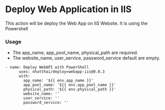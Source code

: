 # Deploy Web Application in IIS
This action will be deploy the Web App on IIS Website. It is using the Powershell

### Usage
+ The app_name, app_pool_name, physical_path are required.
+ The website_name, user_service, password_service default are empty.

```
- name: Deploy WebAPI with PowerShell
      uses: nhatthai/deploy=webapp-iis@0.0.3
      with:
        app_name: '${{ env.app_name }}'
        app_pool_name: '${{ env.app_pool_name }}'
        physical_path: '${{ env.physical_path }}'
        website_name: ''
        user_service: ''
        password_service: ''
```
